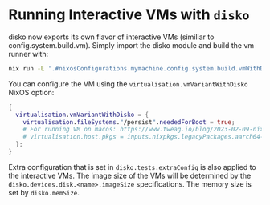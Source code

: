 # Running Interactive VMs with `disko`

disko now exports its own flavor of interactive VMs (similiar to
config.system.build.vm). Simply import the disko module and build the vm runner
with:

```bash
nix run -L '.#nixosConfigurations.mymachine.config.system.build.vmWithDisko'
```

You can configure the VM using the `virtualisation.vmVariantWithDisko` NixOS
option:

```nix
{
  virtualisation.vmVariantWithDisko = {
    virtualisation.fileSystems."/persist".neededForBoot = true;
    # For running VM on macos: https://www.tweag.io/blog/2023-02-09-nixos-vm-on-macos/
    # virtualisation.host.pkgs = inputs.nixpkgs.legacyPackages.aarch64-darwin;
  };
}
```

Extra configuration that is set in `disko.tests.extraConfig` is also applied to the
interactive VMs. The image size of the VMs will be determined by the 
`disko.devices.disk.<name>.imageSize` 
specifications. The memory size is set by `disko.memSize`.
